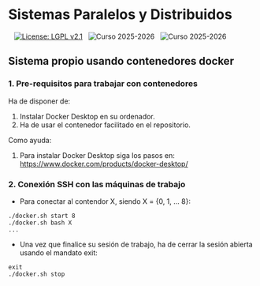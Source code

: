 # Sistemas Paralelos y Distribuidos

&nbsp;&nbsp; [![License: LGPL v2.1](https://img.shields.io/badge/License-LGPL_v2.1-blue.svg)](https://www.gnu.org/licenses/lgpl-2.1)
&nbsp; ![Curso 2025-2026](https://img.shields.io/badge/Curso-2025_2026-red.svg)
&nbsp; ![Curso 2025-2026](https://img.shields.io/badge/Autores-Alejandro%20Calderon%20Mateos%20y%20Felix%20Garcia%20Carballeira-brown.svg)


## Sistema propio usando contenedores docker


### 1. Pre-requisitos para trabajar con contenedores

Ha de disponer de:
1. Instalar Docker Desktop en su ordenador.
2. Ha de usar el contenedor facilitado en el repositorio.

Como ayuda:
1. Para instalar Docker Desktop siga los pasos en: https://www.docker.com/products/docker-desktop/


### 2. Conexión SSH con las máquinas de trabajo

* Para conectar al contendor X, siendo X = {0, 1, ... 8}:
```
./docker.sh start 8
./docker.sh bash X
...
```

* Una vez que finalice su sesión de trabajo, ha de cerrar la sesión abierta usando el mandato exit:
```
exit
./docker.sh stop
```

